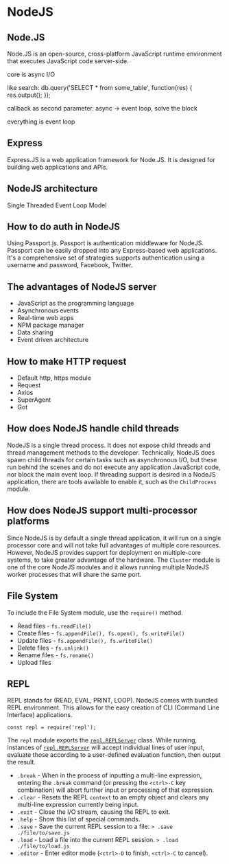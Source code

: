# NodeJS

## Node.JS

Node.JS is an open-source, cross-platform JavaScript runtime environment that executes JavaScript code server-side.

core is async I/O

like search:  db.query\('SELECT \* from some\_table', function\(res\) { res.output\(\); }\);

callback as second parameter. async -&gt; event loop, solve the block

everything is event loop

## Express

Express.JS is a web application framework for Node.JS. It is designed for building web applications and APIs.

## NodeJS architecture 

Single Threaded Event Loop Model 

## How to do auth in NodeJS

Using Passport.js. Passport is authentication middleware for NodeJS. Passport can be easily dropped into any Express-based web applications. It's a comprehensive set of strategies supports authentication using a username and password, Facebook, Twitter. 

## The advantages of NodeJS server

* JavaScript as the programming language
* Asynchronous events
* Real-time web apps
* NPM package manager
* Data sharing
* Event driven architecture

## How to make HTTP request

* Default http, https module
* Request
* Axios
* SuperAgent
* Got

## How does NodeJS handle child threads

NodeJS is a single thread process. It does not expose child threads and thread management methods to the developer. Technically, NodeJS does spawn child threads for certain tasks such as asynchronous I/O, but these run behind the scenes and do not execute any application JavaScript code, nor block the main event loop. If threading support is desired in a NodeJS application, there are tools available to enable it, such as the `ChildProcess` module. 

## How does NodeJS support multi-processor platforms

Since NodeJS is by default a single thread application, it will run on a single processor core and will not take full advantages of multiple core resources. However, NodeJS provides support for deployment on multiple-core systems, to take greater advantage of the hardware. The `Cluster` module is one of the core NodeJS modules and it allows running multiple NodeJS worker processes that will share the same port. 

## File System

To include the File System module, use the `require()` method.

* Read files - `fs.readFile()`
* Create files - `fs.appendFile(), fs.open(), fs.writeFile()`
* Update files - `fs.appendFile(), fs.writeFile()`
* Delete files - `fs.unlink()`
* Rename files - `fs.rename()`
* Upload files

## REPL

REPL stands for \(READ, EVAL, PRINT, LOOP\). NodeJS comes with bundled REPL environment. This allows for the easy creation of CLI \(Command Line Interface\) applications. 

```text
const repl = require('repl');
```

The `repl` module exports the [`repl.REPLServer`](https://nodejs.org/api/repl.html#repl_class_replserver) class. While running, instances of [`repl.REPLServer`](https://nodejs.org/api/repl.html#repl_class_replserver) will accept individual lines of user input, evaluate those according to a user-defined evaluation function, then output the result. 

* `.break` - When in the process of inputting a multi-line expression, entering the `.break` command \(or pressing the `<ctrl>-C` key combination\) will abort further input or processing of that expression.
* `.clear` - Resets the REPL `context` to an empty object and clears any multi-line expression currently being input.
* `.exit` - Close the I/O stream, causing the REPL to exit.
* `.help` - Show this list of special commands.
* `.save` - Save the current REPL session to a file: `> .save ./file/to/save.js`
* `.load` - Load a file into the current REPL session. `> .load ./file/to/load.js`
* `.editor` - Enter editor mode \(`<ctrl>-D` to finish, `<ctrl>-C` to cancel\).







